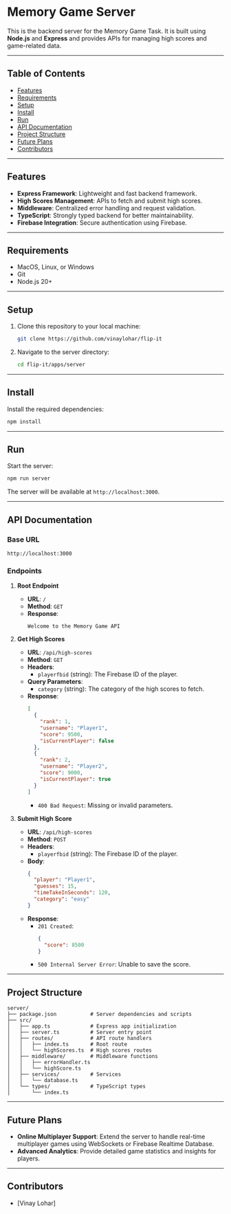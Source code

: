 # Memory Game Server

This is the backend server for the Memory Game Task. It is built using **Node.js** and **Express** and provides APIs for managing high scores and game-related data.

---

## Table of Contents

- [Features](#features)
- [Requirements](#requirements)
- [Setup](#setup)
- [Install](#install)
- [Run](#run)
- [API Documentation](#api-documentation)
- [Project Structure](#project-structure)
- [Future Plans](#future-plans)
- [Contributors](#contributors)

---

## Features

- **Express Framework**: Lightweight and fast backend framework.
- **High Scores Management**: APIs to fetch and submit high scores.
- **Middleware**: Centralized error handling and request validation.
- **TypeScript**: Strongly typed backend for better maintainability.
- **Firebase Integration**: Secure authentication using Firebase.

---

## Requirements

- MacOS, Linux, or Windows
- Git
- Node.js 20+

---

## Setup

1. Clone this repository to your local machine:
   ```bash
   git clone https://github.com/vinaylohar/flip-it
   ```

2. Navigate to the server directory:
   ```bash
   cd flip-it/apps/server
   ```

---

## Install

Install the required dependencies:
```bash
npm install
```

---

## Run

Start the server:
```bash
npm run server
```

The server will be available at `http://localhost:3000`.

---

## API Documentation

### Base URL

`http://localhost:3000`

### Endpoints

1. **Root Endpoint**
   - **URL**: `/`
   - **Method**: `GET`
   - **Response**:
     ```text
     Welcome to the Memory Game API
     ```

2. **Get High Scores**
   - **URL**: `/api/high-scores`
   - **Method**: `GET`
   - **Headers**:
     - `playerfbid` (string): The Firebase ID of the player.
   - **Query Parameters**:
     - `category` (string): The category of the high scores to fetch.
   - **Response**:
     ```json
     [
       {
         "rank": 1,
         "username": "Player1",
         "score": 9500,
         "isCurrentPlayer": false
       },
       {
         "rank": 2,
         "username": "Player2",
         "score": 9000,
         "isCurrentPlayer": true
       }
     ]
     ```
     - `400 Bad Request`: Missing or invalid parameters.

3. **Submit High Score**
   - **URL**: `/api/high-scores`
   - **Method**: `POST`
   - **Headers**:
     - `playerfbid` (string): The Firebase ID of the player.
   - **Body**:
     ```json
     {
       "player": "Player1",
       "guesses": 15,
       "timeTakeInSeconds": 120,
       "category": "easy"
     }
     ```
   - **Response**:
     - `201 Created`:
       ```json
       {
         "score": 8500
       }
       ```
     - `500 Internal Server Error`: Unable to save the score.

---

## Project Structure

```
server/
├── package.json           # Server dependencies and scripts
├── src/
│   ├── app.ts             # Express app initialization
│   ├── server.ts          # Server entry point
│   ├── routes/            # API route handlers
│   │   ├── index.ts       # Root route
│   │   └── highScores.ts  # High scores routes
│   ├── middleware/        # Middleware functions
│   │   ├── errorHandler.ts
│   │   └── highScore.ts
│   ├── services/          # Services
│   │   └── database.ts
│   └── types/             # TypeScript types
│       └── index.ts
```

---

## Future Plans

- **Online Multiplayer Support**: Extend the server to handle real-time multiplayer games using WebSockets or Firebase Realtime Database.
- **Advanced Analytics**: Provide detailed game statistics and insights for players.

---

## Contributors

- [Vinay Lohar]
